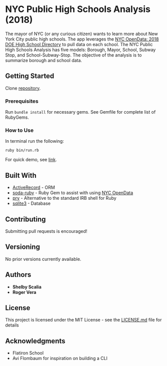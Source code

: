 # NYC Public High Schools Analysis (2018)

The mayor of NYC (or any curious citizen) wants to learn more about New York City public high schools. The app leverages the [NYC OpenData: 2018 DOE High School Directory](https://data.cityofnewyork.us/Education/2018-DOE-High-School-Directory/vw9i-7mzq) to pull data on each school. The NYC Public High Schools Analysis has five models: Borough, Mayor, School, Subway Stop, and School-Subway-Stop. The objective of the analysis is to summarize borough and school data.

## Getting Started
Clone [repository](https://github.com/srscalia/module-one-final-project-guidelines-nyc-web-091718).

### Prerequisites

Run ```bundle install``` for necessary gems. See Gemfile for complete list of RubyGems.

### How to Use

In terminal run the following:

```
ruby bin/run.rb
```

For quick demo, see [link]().

## Built With

* [ActiveRecord](https://guides.rubyonrails.org/active_record_basics.html) - ORM
* [soda-ruby](https://github.com/socrata/soda-ruby) - Ruby Gem to assist with using [NYC OpenData](https://opendata.cityofnewyork.us/)
* [pry](http://pryrepl.org/) - Alternative to the standard IRB shell for Ruby
* [sqlite3](https://www.sqlite.org/index.html) - Database

## Contributing

Submitting pull requests is encouraged!

## Versioning

No prior versions currently available.

## Authors

* **Shelby Scalia**
* **Roger Vera**

## License

This project is licensed under the MIT License - see the [LICENSE.md](LICENSE.md) file for details

## Acknowledgments

* Flatiron School
* Avi Flombaum for inspiration on building a CLI
